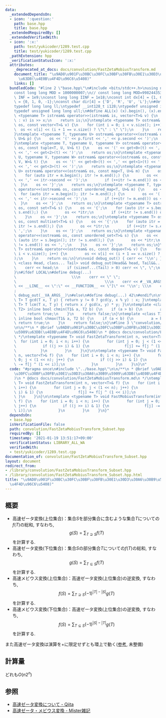 ```yaml
---
data:
  _extendedDependsOn:
  - icon: ':question:'
    path: base.hpp
    title: base.hpp
  _extendedRequiredBy: []
  _extendedVerifiedWith:
  - icon: ':x:'
    path: test/yukicoder/1289.test.cpp
    title: test/yukicoder/1289.test.cpp
  _pathExtension: hpp
  _verificationStatusIcon: ':x:'
  attributes:
    _deprecated_at_docs: docs/convolution/FastZetaMobiusTransform.md
    document_title: "\u9AD8\u901F\u30BC\u30FC\u30BF\u30FB\u30E1\u30D3\u30A6\u30B9\u5909\
      \u63DB(\u4E0B\u4F4D\u96C6\u5408)"
    links: []
  bundledCode: "#line 2 \"base.hpp\"\n#include <bits/stdc++.h>\nusing namespace std;\n\
    const long long MOD = 1000000007;\n// const long long MOD=998244353;\nconst int\
    \ INF = 1e9;\nconst long long IINF = 1e18;\nconst int dx[4] = {1, 0, -1, 0}, dy[4]\
    \ = {0, 1, 0, -1};\nconst char dir[4] = {'D', 'R', 'U', 'L'};\n#define LOCAL\n\
    typedef long long ll;\ntypedef __int128_t i128;\ntypedef unsigned int uint;\n\
    typedef unsigned long long ull;\n#define ALL(x) (x).begin(), (x).end()\n\ntemplate\
    \ <typename T> istream& operator>>(istream& is, vector<T>& v) {\n    for (T& x\
    \ : v) is >> x;\n    return is;\n}\ntemplate <typename T> ostream& operator<<(ostream&\
    \ os, const vector<T>& v) {\n    for (int i = 0; i < v.size(); i++) {\n      \
    \  os << v[i] << (i + 1 == v.size() ? \"\" : \" \");\n    }\n    return os;\n\
    }\ntemplate <typename T, typename U> ostream& operator<<(ostream& os, const pair<T,\
    \ U>& p) {\n    os << '(' << p.first << ',' << p.second << ')';\n    return os;\n\
    }\ntemplate <typename T, typename U, typename V> ostream& operator<<(ostream&\
    \ os, const tuple<T, U, V>& t) {\n    os << '(' << get<0>(t) << ',' << get<1>(t)\
    \ << ',' << get<2>(t) << ')';\n    return os;\n}\ntemplate <typename T, typename\
    \ U, typename V, typename W> ostream& operator<<(ostream& os, const tuple<T, U,\
    \ V, W>& t) {\n    os << '(' << get<0>(t) << ',' << get<1>(t) << ',' << get<2>(t)\
    \ << ',' << get<3>(t) << ')';\n    return os;\n}\ntemplate <typename T, typename\
    \ U> ostream& operator<<(ostream& os, const map<T, U>& m) {\n    os << '{';\n\
    \    for (auto itr = m.begin(); itr != m.end();) {\n        os << '(' << itr->first\
    \ << ',' << itr->second << ')';\n        if (++itr != m.end()) os << ',';\n  \
    \  }\n    os << '}';\n    return os;\n}\ntemplate <typename T, typename U> ostream&\
    \ operator<<(ostream& os, const unordered_map<T, U>& m) {\n    os << '{';\n  \
    \  for (auto itr = m.begin(); itr != m.end();) {\n        os << '(' << itr->first\
    \ << ',' << itr->second << ')';\n        if (++itr != m.end()) os << ',';\n  \
    \  }\n    os << '}';\n    return os;\n}\ntemplate <typename T> ostream& operator<<(ostream&\
    \ os, const set<T>& s) {\n    os << '{';\n    for (auto itr = s.begin(); itr !=\
    \ s.end();) {\n        os << *itr;\n        if (++itr != s.end()) os << ',';\n\
    \    }\n    os << '}';\n    return os;\n}\ntemplate <typename T> ostream& operator<<(ostream&\
    \ os, const multiset<T>& s) {\n    os << '{';\n    for (auto itr = s.begin();\
    \ itr != s.end();) {\n        os << *itr;\n        if (++itr != s.end()) os <<\
    \ ',';\n    }\n    os << '}';\n    return os;\n}\ntemplate <typename T> ostream&\
    \ operator<<(ostream& os, const unordered_set<T>& s) {\n    os << '{';\n    for\
    \ (auto itr = s.begin(); itr != s.end();) {\n        os << *itr;\n        if (++itr\
    \ != s.end()) os << ',';\n    }\n    os << '}';\n    return os;\n}\ntemplate <typename\
    \ T> ostream& operator<<(ostream& os, const deque<T>& v) {\n    for (int i = 0;\
    \ i < v.size(); i++) {\n        os << v[i] << (i + 1 == v.size() ? \"\" : \" \"\
    );\n    }\n    return os;\n}\n\nvoid debug_out() { cerr << '\\n'; }\ntemplate\
    \ <class Head, class... Tail> void debug_out(Head&& head, Tail&&... tail) {\n\
    \    cerr << head;\n    if (sizeof...(Tail) > 0) cerr << \", \";\n    debug_out(move(tail)...);\n\
    }\n#ifdef LOCAL\n#define debug(...)                                          \
    \                         \\\n    cerr << \" \";                             \
    \                                        \\\n    cerr << #__VA_ARGS__ << \" :[\"\
    \ << __LINE__ << \":\" << __FUNCTION__ << \"]\" << '\\n'; \\\n    cerr << \" \"\
    ;                                                                     \\\n   \
    \ debug_out(__VA_ARGS__)\n#else\n#define debug(...) 42\n#endif\n\ntemplate <typename\
    \ T> T gcd(T x, T y) { return y != 0 ? gcd(y, x % y) : x; }\ntemplate <typename\
    \ T> T lcm(T x, T y) { return x / gcd(x, y) * y; }\n\ntemplate <class T1, class\
    \ T2> inline bool chmin(T1& a, T2 b) {\n    if (a > b) {\n        a = b;\n   \
    \     return true;\n    }\n    return false;\n}\ntemplate <class T1, class T2>\
    \ inline bool chmax(T1& a, T2 b) {\n    if (a < b) {\n        a = b;\n       \
    \ return true;\n    }\n    return false;\n}\n#line 3 \"convolution/FastZetaMobiusTransform_Subset.hpp\"\
    \n\n/**\n * @brief \u9AD8\u901F\u30BC\u30FC\u30BF\u30FB\u30E1\u30D3\u30A6\u30B9\
    \u5909\u63DB(\u4E0B\u4F4D\u96C6\u5408)\n * @docs docs/convolution/FastZetaMobiusTransform.md\n\
    \ */\ntemplate <typename T> void FastZetaTransform(int n, vector<T>& f) {\n  \
    \  for (int i = 0; i < n; i++) {\n        for (int j = 0; j < (1 << n); j++) {\n\
    \            if ((j >> i) & 1) {\n                f[j] += f[j ^ (1 << i)];\n \
    \           }\n        }\n    }\n}\n\ntemplate <typename T> void FastMobiusTransform(int\
    \ n, vector<T>& f) {\n    for (int i = 0; i < n; i++) {\n        for (int j =\
    \ 0; j < (1 << n); j++) {\n            if ((j >> i) & 1) {\n                f[j]\
    \ -= f[j ^ (1 << i)];\n            }\n        }\n    }\n}\n"
  code: "#pragma once\n#include \"../base.hpp\"\n\n/**\n * @brief \u9AD8\u901F\u30BC\
    \u30FC\u30BF\u30FB\u30E1\u30D3\u30A6\u30B9\u5909\u63DB(\u4E0B\u4F4D\u96C6\u5408\
    )\n * @docs docs/convolution/FastZetaMobiusTransform.md\n */\ntemplate <typename\
    \ T> void FastZetaTransform(int n, vector<T>& f) {\n    for (int i = 0; i < n;\
    \ i++) {\n        for (int j = 0; j < (1 << n); j++) {\n            if ((j >>\
    \ i) & 1) {\n                f[j] += f[j ^ (1 << i)];\n            }\n       \
    \ }\n    }\n}\n\ntemplate <typename T> void FastMobiusTransform(int n, vector<T>&\
    \ f) {\n    for (int i = 0; i < n; i++) {\n        for (int j = 0; j < (1 << n);\
    \ j++) {\n            if ((j >> i) & 1) {\n                f[j] -= f[j ^ (1 <<\
    \ i)];\n            }\n        }\n    }\n}"
  dependsOn:
  - base.hpp
  isVerificationFile: false
  path: convolution/FastZetaMobiusTransform_Subset.hpp
  requiredBy: []
  timestamp: '2021-01-19 13:51:17+09:00'
  verificationStatus: LIBRARY_ALL_WA
  verifiedWith:
  - test/yukicoder/1289.test.cpp
documentation_of: convolution/FastZetaMobiusTransform_Subset.hpp
layout: document
redirect_from:
- /library/convolution/FastZetaMobiusTransform_Subset.hpp
- /library/convolution/FastZetaMobiusTransform_Subset.hpp.html
title: "\u9AD8\u901F\u30BC\u30FC\u30BF\u30FB\u30E1\u30D3\u30A6\u30B9\u5909\u63DB(\u4E0B\
  \u4F4D\u96C6\u5408)"
---
```

## 概要
- 高速ゼータ変換(上位集合)：集合$S$を部分集合に含むような集合$T$についての$f(T)$の総和, すなわち,
$$g(S)=\sum_{T\supseteq S} f(T)$$
を計算する.
- 高速ゼータ変換(下位集合)：集合$S$の部分集合$T$についての$f(T)$の総和, すなわち,
$$g(S)=\sum_{T\subseteq S} f(T)$$
を計算する.
- 高速メビウス変換(上位集合)：高速ゼータ変換(上位集合)の逆変換, すなわち,
$$f(S)=\sum_{T\supseteq S} (-1)^{|T|-|S|}g(T)$$
を計算する.
- 高速メビウス変換(下位集合)：高速ゼータ変換(上位集合)の逆変換, すなわち,
$$f(S)=\sum_{T\subseteq S} (-1)^{|S|-|T|}g(T)$$
を計算する.

また高速ゼータ変換は演算を$+$に限定せずとも環上で動く([参考](http://home.wakatabe.com/ryo/wiki/index.php?%E3%82%A2%E3%83%AB%E3%82%B4%E3%83%AA%E3%82%BA%E3%83%A0#qef794e9), 未整備)

## 計算量
どれも$O(n2^n)$

## 参照
- [高速ゼータ変換について - Qiita](https://qiita.com/Euglenese/items/260f9ddf513f772d7e42)
- [高速ゼータ・メビウス変換 - Mister雑記](https://misteer.hatenablog.com/entry/zeta-moebius)
